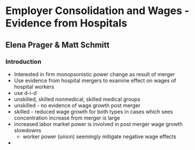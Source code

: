 # Employer Consolidation and Wages - Evidence from Hospitals
## Elena Prager & Matt Schmitt

### Introduction

- Interested in firm monopsonistic power change as result of merger
- Use evidence from hospital mergers to examine effect on wages of hospital workers
- use d-i-d
- unskilled, skilled nonmedical, skilled medical groups
- unskilled - no evidence of wage growth post merger
- skilled - reduced wage growth for both types in cases which sees concentration increase from merger is large
- increased labor market power is involved in post merger wage growth slowdowns
  - worker power (union) seemingly mitigate negative wage effects 
- 
